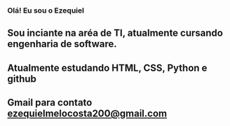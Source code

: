 ### Olá! Eu sou o Ezequiel 

## Sou inciante na aréa de TI, atualmente cursando engenharia de software.

## Atualmente estudando HTML, CSS, Python e github

## Gmail para contato ezequielmelocosta200@gmail.com


